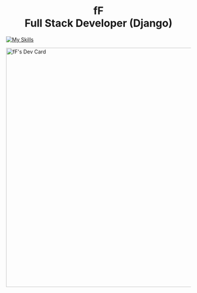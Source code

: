 <h1 align="center">fF<br>Full Stack Developer (Django)</h1>


[![My Skills](https://skillicons.dev/icons?i=python,lua,django,jquery,htmx)](https://skillicons.dev)

<a href="https://app.daily.dev/framef318"><img src="https://api.daily.dev/devcards/v2/dmSGL6sKz6O4RK8SN9ec4.png?type=wide&r=eqe" width="652" alt="fF's Dev Card"/></a>
